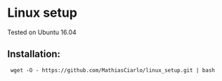 # Linux setup
Tested on Ubuntu 16.04

## Installation:
` wget -O - https://github.com/MathiasCiarlo/linux_setup.git | bash`
